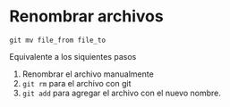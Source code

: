 # Renombrar archivos

```
git mv file_from file_to
```

Equivalente a los siquientes pasos

1. Renombrar el archivo manualmente
2. `git rm` para el archivo con git
3. `git add` para agregar el archivo con el nuevo nombre.